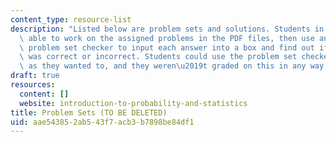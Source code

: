 ```yaml
---
content_type: resource-list
description: "Listed below are problem sets and solutions. Students in the class were\
  \ able to work on the assigned problems in the PDF files, then use an interactive\
  \ problem set checker to input each answer into a box and find out if the answer\
  \ was correct or incorrect. Students could use the problem set checker as many times\
  \ as they wanted to, and they weren\u2019t graded on this in any way."
draft: true
resources:
  content: []
  website: introduction-to-probability-and-statistics
title: Problem Sets (TO BE DELETED)
uid: aae54385-2ab5-43f7-acb3-b7898be84df1
---
```

